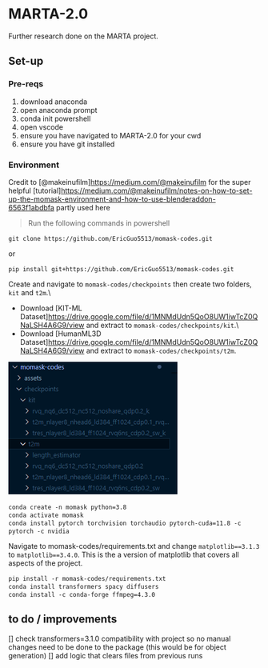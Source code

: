 # MARTA-2.0
Further research done on the MARTA project.

## Set-up

### Pre-reqs
1. download anaconda
2. open anaconda prompt
3. conda init powershell
4. open vscode
5. ensure you have navigated to MARTA-2.0 for your cwd
6. ensure you have git installed

### Environment

Credit to [@makeinufilm]https://medium.com/@makeinufilm for the super helpful [tutorial]https://medium.com/@makeinufilm/notes-on-how-to-set-up-the-momask-environment-and-how-to-use-blenderaddon-6563f1abdbfa partly used here

> Run the following commands in powershell
``` 
git clone https://github.com/EricGuo5513/momask-codes.git
```
or
```
pip install git+https://github.com/EricGuo5513/momask-codes.git
```
Create and navigate to `momask-codes/checkpoints` then create two folders, `kit` and `t2m`.\
- Download [KIT-ML Dataset]https://drive.google.com/file/d/1MNMdUdn5QoO8UW1iwTcZ0QNaLSH4A6G9/view and extract to `momask-codes/checkpoints/kit`.\
- Download [HumanML3D Dataset]https://drive.google.com/file/d/1MNMdUdn5QoO8UW1iwTcZ0QNaLSH4A6G9/view and extract to `momask-codes/checkpoints/t2m`.

![Folder Organization Structure](readme_assets/Momask%20Example%20Display.png)

```
conda create -n momask python=3.8
conda activate momask
conda install pytorch torchvision torchaudio pytorch-cuda=11.8 -c pytorch -c nvidia
```
Navigate to momask-codes/requirements.txt and change `matplotlib==3.1.3` to `matplotlib==3.4.0`. This is the a version of matplotlib that covers all aspects of the project.
```
pip install -r momask-codes/requirements.txt
conda install transformers spacy diffusers
conda install -c conda-forge ffmpeg=4.3.0
```

## to do / improvements
[] check transformers=3.1.0 compatibility with project so no manual changes need to be done to the package (this would be for object generation)
[] add logic that clears files from previous runs
